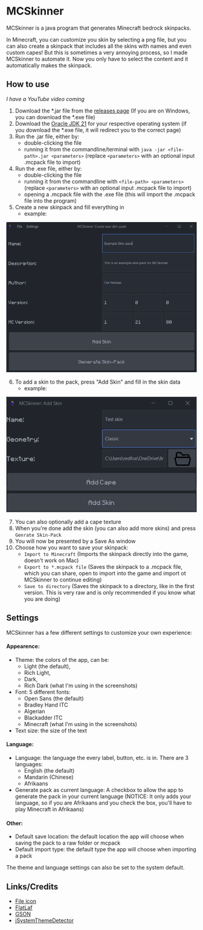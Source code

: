 # MCSkinner
MCSkinner is a java program that generates Minecraft bedrock skinpacks. 

In Minecraft, you can customize you skin by selecting a png file, but you can also create a skinpack that includes all the skins with names and even custom capes!
But this is sometimes a very annoying process, so I made MCSkinner to automate it. Now you only have to select the content and it automatically makes the skinpack.

## How to use
*I have a YouTube video coming*
1. Download the *.jar file from the [releases page](https://github.com/DieRednax/MCSkinner/releases) (If you are on Windows, you can download the *.exe file)
2. Download the [Oracle JDK 21](https://www.oracle.com/java/technologies/javase/jdk21-archive-downloads.html) for your respective operating system (if you download the *.exe file, it will redirect you to the correct page)
3. Run the .jar file, either by:
   - double-clicking the file
   - running it from the commandline/terminal with `java -jar <file-path>.jar <parameters>` (replace `<parameters>` with an optional input .mcpack file to import)
4. Run the .exe file, either by:
   - double-clicking the file
   - running it from the commandline with `<file-path> <parameters>` (replace `<parameters>` with an optional input .mcpack file to import)
   - opening a .mcpack file with the .exe file (this will import the .mcpack file into the program)
5. Create a new skinpack and fill everything in
   - example:

![example of filled in data](.github/images/Screenshot-of-example-newskinpack-data-b0.7.2.png)

6. To add a skin to the pack, press "Add Skin" and fill in the skin data
   - example:

![example of filled in data (add skin)](.github/images/Screenshot-of-example-addskin-data-no-cape-b0.7.2.png)

7. You can also optionally add a cape texture
8. When you're done add the skin (you can also add more skins) and press `Genrate Skin-Pack`
9. You will now be presented by a Save As window
10. Choose how you want to save your skinpack:
    - `Import to Minecraft` (Imports the skinpack directly into the game, doesn't work on Mac)
    - `Export to *.mcpack file` (Saves the skinpack to a .mcpack file, which you can share, open to import into the game and import ot MCSkinner to continue editing)
    - `Save to directory` (Saves the skinpack to a directory, like in the first version. This is very raw and is only recommended if you know what you are doing)

## Settings
 MCSkinner has a few different settings to customize your own experience:
#### Appearence:
- Theme: the colors of the app, can be:
  - Light (the default), 
  - Rich Light,
  - Dark, 
  - Rich Dark (what I'm using in the screenshots)
- Font: 5 different fonts:
  - Open Sans (the default)
  - Bradley Hand ITC
  - Algerian
  - Blackadder ITC
  - Minecraft (what I'm using in the screenshots)
- Text size: the size of the text
#### Language:
- Language: the language the every label, button, etc. is in. There are 3 languages:
  - English (the default)
  - Mandarin (Chinese)
  - Afrikaans
- Generate pack as current language: A checkbox to allow the app to generate the pack in your current language (NOTICE: It only adds your language, so if you are Afrikaans and you check the box, you'll have to play Minecraft in Afrikaans)
#### Other:
- Default save location: the default location the app will choose when saving the pack to a raw folder or mcpack
- Default import type: the default type the app will choose when importing a pack

The theme and language settings can also be set to the system default.

## Links/Credits

- [File icon](https://www.veryicon.com/icons/miscellaneous/decon/file-open-2.html)
- [FlatLaf](https://www.formdev.com/flatlaf/)
- [GSON](https://github.com/google/gson)
- [jSystemThemeDetector](https://github.com/Dansoftowner/jSystemThemeDetector)
